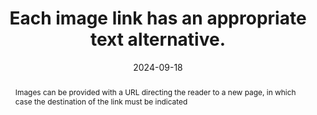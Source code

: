 ---
N: '112'
Rubrique: Images et médias
title: Each image link has an appropriate text alternative.
abstract: Images can be provided with a URL directing the reader to a new page, in which case the destination of the link must be indicated
categories: ["Images and media"]
agrege: O4112-E023
opquast: '4 112'
indiceebook: '23'
description: "Rule n° 023"
before: "022"
weight: "023"
after: "024"
actif: '1'
layout: rules
date: 2024-09-18
tags: ["Accessibility", ""]
objectif: ["Indicate the content of the image", "
Indicate where the link goes and avoid “click here” texts.
Indicate the navigation path explicitly", "
Understand the function of the image and the meaning of the URLs present on the images", "
Allow good indexing by the reading application."]
Meo: ["Décrire l’action associée au clic sur l’image", "
Indiquer l’adresse de la page cible ou le rôle du lien dans l’attribut alt de l’élément img ;", "
Indiquer l’adresse de la page cible ou le rôle du lien dans alt de l’élément area ;", "
Indiquer l’adresse de la page cible ou le rôle du lien dans alt de l’élément object ;", "
Indiquer l’adresse de la page cible ou le rôle du lien dans alt de l’élément canevas ;", "
Nommer le fichier de l’image avec des mots clés explicites
Indiquer l’adresse de la page cible de façon explicite"]
Controle: ["Verify that the alt attribute of each affected img element indicates the target or role of the link.", "
Verify that the alt attribute of each area element concerned indicates the target or role of the link.", "
Verify that the content of each affected object element indicates the target or role of the link.", "
Verify that the content of each affected canvas element indicates the target or role of the link.", "
Check the textual wording of any other element having the role of a link."
]
epubcheck: false
ace: true
necessaryhumancheck: true
Source: ["Opquast"]
Referentiel: [""]
Steps: ["", ""]
---